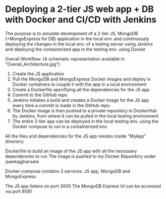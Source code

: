# Deploying a 2-tier JS web app + DB with Docker and CI/CD with Jenkins

 The purpose is to simulate development of a 2-tier JS, MongoDB (+MongoExpress for DB) application in the local env. and continuously deploying the changes in the local env. of a testing server using Jenkins and deploying the containerized app in the testing env. using Docker 

 Overall Workflow: 
 (A schematic representation available in "Overall_Architecture.jpg") 

 1. Create the JS application
 2. Pull the MongoDB and MongoExpress Docker images and deploy in Docker containers to couple it with the app in a local environment
 3. Create a Dockerfile specifiying all the dependencies for the JS app
 4. Commit to the GitHub repo
 5. Jenkins initiates a build and creates a Docker image for the JS app every time a commit is made in the GitHub repo
 6. The Docker image is then pushed to a private repository in DockerHub by Jenkins, from where it can be pulled in the local testing environment
 7. The entire 2-tier app can be deployed in the local testing env. using the Docker compose to run in a containerized env.


 All the files and dependencies for the JS app resides inside "MyApp" directory

 Dockerfile to build an image of the JS app with all the necessary dependencies to run
 The image is pushed to my Docker Repository under /pankajghansela

 Docker-compose contains 3 services: JS app, MongoDB and MongoExpress

 The JS app listens on port 3000
 The MongoDB Express UI can be accessed via port 8081
